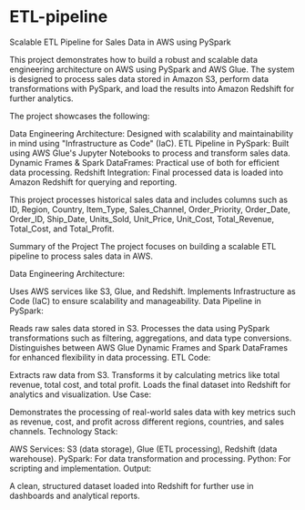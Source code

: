 # ETL-pipeline
Scalable ETL Pipeline for Sales Data in AWS using PySpark


This project demonstrates how to build a robust and scalable data engineering architecture on AWS using PySpark and AWS Glue. The system is designed to process sales data stored in Amazon S3, perform data transformations with PySpark, and load the results into Amazon Redshift for further analytics.

The project showcases the following:

Data Engineering Architecture: Designed with scalability and maintainability in mind using "Infrastructure as Code" (IaC).
ETL Pipeline in PySpark: Built using AWS Glue's Jupyter Notebooks to process and transform sales data.
Dynamic Frames & Spark DataFrames: Practical use of both for efficient data processing.
Redshift Integration: Final processed data is loaded into Amazon Redshift for querying and reporting.

This project processes historical sales data and includes columns such as ID, Region, Country, Item_Type, Sales_Channel, Order_Priority, Order_Date, Order_ID, Ship_Date, Units_Sold, Unit_Price, Unit_Cost, Total_Revenue, Total_Cost, and Total_Profit.

Summary of the Project
The project focuses on building a scalable ETL pipeline to process sales data in AWS.

Data Engineering Architecture:

Uses AWS services like S3, Glue, and Redshift.
Implements Infrastructure as Code (IaC) to ensure scalability and manageability.
Data Pipeline in PySpark:

Reads raw sales data stored in S3.
Processes the data using PySpark transformations such as filtering, aggregations, and data type conversions.
Distinguishes between AWS Glue Dynamic Frames and Spark DataFrames for enhanced flexibility in data processing.
ETL Code:

Extracts raw data from S3.
Transforms it by calculating metrics like total revenue, total cost, and total profit.
Loads the final dataset into Redshift for analytics and visualization.
Use Case:

Demonstrates the processing of real-world sales data with key metrics such as revenue, cost, and profit across different regions, countries, and sales channels.
Technology Stack:

AWS Services: S3 (data storage), Glue (ETL processing), Redshift (data warehouse).
PySpark: For data transformation and processing.
Python: For scripting and implementation.
Output:

A clean, structured dataset loaded into Redshift for further use in dashboards and analytical reports.
